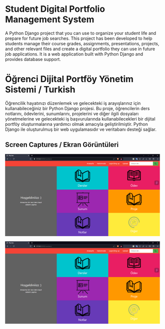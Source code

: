 # Student Digital Portfolio Management System
A Python Django project that you can use to organize your student life and prepare for future job searches.
This project has been developed to help students manage their course grades, assignments, presentations, projects, and other relevant files and create a digital portfolio they can use in future job applications. It is a web application built with Python Django and provides database support.

# Öğrenci Dijital Portföy Yönetim Sistemi / Turkish
Öğrencilik hayatınızı düzenlemek ve gelecekteki iş arayışlarınız için kullanabileceğiniz bir Python Django projesi.
Bu proje, öğrencilerin ders notlarını, ödevlerini, sunumlarını, projelerini ve diğer ilgili dosyaları yönetmelerine ve gelecekteki iş başvurularında kullanabilecekleri bir dijital portföy oluşturmalarına yardımcı olmak amacıyla geliştirilmiştir. Python Django ile oluşturulmuş bir web uygulamasıdır ve veritabanı desteği sağlar.

## Screen Captures / Ekran Görüntüleri

![Oyun Görüntüsü 1](Screenshot/Screenshot1.png)
 
![Oyun Görüntüsü 2](Screenshot/Screenshot1.png)
